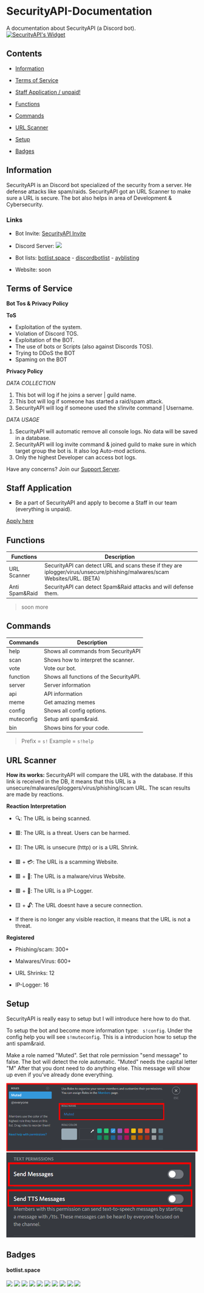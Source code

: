 # SecurityAPI-Documentation
A documentation about SecurityAPI (a Discord bot).                           
[![SecurityAPI's Widget](https://api.botlist.space/widget/748562664200077342/5 "SecurityAPI's Widget")](https://botlist.space/bot/748562664200077342?utm_source=bls&utm_medium=widget&utm_campaign=748562664200077342)

## Contents

- [Information](https://github.com/ookamicodes/securityapi-documentation/blob/master/docs.md#information)

- [Terms of Service](https://github.com/ookamicodes/securityapi-documentation/blob/master/docs.md#terms-of-service)

- [Staff Application / unpaid!](https://github.com/ookamicodes/securityapi-documentation/blob/master/docs.md#staff-application)

- [Functions](https://github.com/ookamicodes/securityapi-documentation/blob/master/docs.md#functions)

- [Commands](https://github.com/ookamicodes/securityapi-documentation/blob/master/docs.md#commands)

- [URL Scanner](https://github.com/ookamicodes/securityapi-documentation/blob/master/docs.md#url-scanner)

- [Setup](https://github.com/ookamicodes/securityapi-documentation/blob/master/docs.md#setup)

- [Badges](https://github.com/ookamicodes/securityapi-documentation/blob/master/docs.md#badges)


## Information

SecurityAPI is an Discord bot specialized of the security from a server.
He defense attacks like spam/raids.
SecurityAPI got an URL Scanner to make sure a URL is secure.
The bot also helps in area of Development & Cybersecurity.

### Links

- Bot Invite: [SecurityAPI Invite](https://discord.com/api/oauth2/authorize?client_id=748562664200077342&permissions=8&scope=bot)

- Discord Server: [<img src="https://discordapp.com/api/guilds/748588988738306219/widget.png">](https://discord.gg/5sBDQKN)


- Bot lists: [botlist.space](https://botlist.space/bot/748562664200077342) - [discordbotlist](https://discordbotlist.com/bots/securityapi) - [ayblisting](https://ayblisting.com/bots/748562664200077342)

- Website: soon

## Terms of Service

**Bot Tos & Privacy Policy**

**ToS**
- Exploitation of the system.
- Violation of Discord TOS.
- Exploitation of the BOT.
- The use of bots or Scripts (also against Discords TOS).
- Trying to DDoS the BOT
- Spaming on the BOT

**Privacy Policy**

_DATA COLLECTION_
1) This bot will log if he joins a server | guild name.
2) This bot will log if someone has started a raid/spam attack. 
2) SecurityAPI will log if someone used the s!invite command | Username.

_DATA USAGE_
1) SecurityAPI will automatic remove all console logs. No data will be saved in a database.
2) SecurityAPI will log invite command & joined guild to make sure in which target group the bot is. It also log Auto-mod actions.
3) Only the highest Developer can access bot logs.

Have any concerns? Join our [Support Server](https://discord.gg/5sBDQKN).

## Staff Application
- Be a part of SecurityAPI and apply to become a Staff in our team (everything is unpaid).

[Apply here](https://forms.gle/iUdKsohUgYak7puh6)

## Functions

Functions|Description|
|-------|-----------|
|URL Scanner|SecurityAPI can detect URL and scans these if they are iplogger/virus/unsecure/phishing/malwares/scam Websites/URL. (BETA)|
|Anti Spam&Raid|SecurityAPI can detect Spam&Raid attacks and will defense them.|
> soon more

## Commands
Commands|Description|
|-------|-----------|
|help|Shows all commands from SecurityAPI|
|scan|Shows how to interpret the scanner.|
|vote|Vote our bot.|
|function|Shows all functions of the SecurityAPI.|
|server| Server information|
|api| API information|
|meme| Get amazing memes|
|config| Shows all config options.|
|muteconfig | Setup anti spam&raid.|
|bin | Shows bins for your code.|

> Prefix = `s!`
> Example = `s!help`

## URL Scanner

**How its works:**
 SecurityAPI will compare the URL with the database. If this link is received in the DB, it means that this URL is a unsecure/malwares/iploggers/virus/phishing/scam URL. The scan results are made by reactions.

**Reaction Interpretation**

- 🔍: The URL is being scanned.
            
- 🟥: The URL is a threat. Users can be harmed.
        
- 🟨: The URL is unsecure (http) or is a URL Shrink.
        
- 🟥 + 💳: The URL is a scamming Website.
        
- 🟥 + 🦠: The URL is a malware/virus Website.

- 🟥 + 📃: The URL is a IP-Logger.
        
- 🟨 + 🔓: The URL doesnt have a secure connection.


- If there is no longer any visible reaction, it means that the URL is not a threat.

**Registered**

- Phishing/scam: 300+

- Malwares/Virus: 600+

- URL Shrinks: 12

- IP-Logger: 16

## Setup

SecurityAPI is really easy to setup but I will introduce here how to do that.

To setup the bot and become more information type: ``` s!config```. Under the config help you will see `s!muteconfig`. This is a introducion how to setup the anti spam&raid.


Make a role named "Muted". Set that role permission "send message" to false. The bot will detect the role automatic. "Muted" needs the capital letter "M" 
After that you dont need to do anything else. This message will show up even if you've already done everything.

<img src="other/pics/mutedrole1.PNG?raw=true">

<img src="other/pics/sendmessagefalse.PNG?raw=true">

## Badges

#### botlist.space

<img src="https://botlist.space/bot/748562664200077342/badge?property=tag">
<img src="https://botlist.space/bot/748562664200077342/badge?property=support">
<img src="https://botlist.space/bot/748562664200077342/badge?property=approved">
<img src="https://botlist.space/bot/748562664200077342/badge?property=status">
<img src="https://botlist.space/bot/748562664200077342/badge?property=library">
<img src="https://botlist.space/bot/748562664200077342/badge?property=owner">
<img src="https://botlist.space/bot/748562664200077342/badge?property=tags">
<img src="https://botlist.space/bot/748562664200077342/badge?property=prefix">
<img src="https://botlist.space/bot/748562664200077342/badge?property=uptime.2">
<img src="https://botlist.space/bot/748562664200077342/badge?property=tag">











